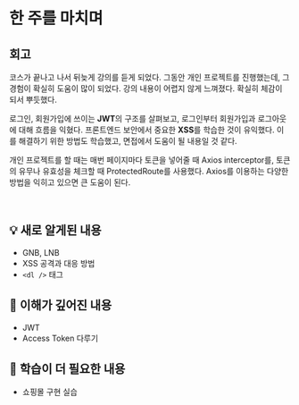 # 한 주를 마치며

## 회고

코스가 끝나고 나서 뒤늦게 강의를 듣게 되었다. 그동안 개인 프로젝트를 진행했는데, 그 경험이 확실히 도움이 많이 되었다.
강의 내용이 어렵지 않게 느껴졌다. 확실히 체감이 되서 뿌듯했다. 

로그인, 회원가입에 쓰이는 **JWT**의 구조를 살펴보고, 로그인부터 회원가입과 로그아웃에 대해 흐름을 익혔다. 
프론트엔드 보안에서 중요한 **XSS**를 학습한 것이 유익했다. 이를 해결하기 위한 방법도 학습했고, 면접에서 도움이 될 내용일 것 같다.

개인 프로젝트를 할 때는 매번 페이지마다 토큰을 넣어줄 때 Axios interceptor를, 토큰의 유무나 유효성을 체크할 때 ProtectedRoute를 사용했다.
Axios를 이용하는 다양한 방법을 익히고 있으면 큰 도움이 된다. 

<br>

## 💡 새로 알게된 내용

* GNB, LNB
* XSS 공격과 대응 방법
* `<dl />` 태그


## 🔎 이해가 깊어진 내용

* JWT
* Access Token 다루기


## 🤔 학습이 더 필요한 내용

* 쇼핑몰 구현 실습
